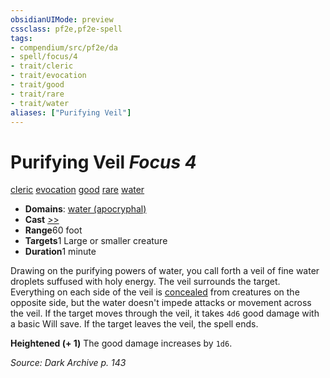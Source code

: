 ```yaml
---
obsidianUIMode: preview
cssclass: pf2e,pf2e-spell
tags:
- compendium/src/pf2e/da
- spell/focus/4
- trait/cleric
- trait/evocation
- trait/good
- trait/rare
- trait/water
aliases: ["Purifying Veil"]
---
```

# Purifying Veil *Focus 4*   
[cleric](rules/traits/cleric.md "Cleric Class Trait")  [evocation](rules/traits/evocation.md "Evocation School Trait")  [good](rules/traits/good.md "Good Alignment Trait")  [rare](rules/traits/rare.md "Rare Rarity Trait")  [water](rules/traits/water.md "Water Energy & Element Trait")  

- **Domains**: [water (apocryphal)](compendium/setting/domains.md#Water)
- **Cast** [>>](rules/core-rulebook/chapter-9-playing-the-game.md#Actions "Two-Action") 
- **Range**60 foot
- **Targets**1 Large or smaller creature
- **Duration**1 minute

Drawing on the purifying powers of water, you call forth a veil of fine water droplets suffused with holy energy. The veil surrounds the target. Everything on each side of the veil is [concealed](rules/conditions.md#Concealed) from creatures on the opposite side, but the water doesn't impede attacks or movement across the veil. If the target moves through the veil, it takes `4d6` good damage with a basic Will save. If the target leaves the veil, the spell ends.

**Heightened (+ 1)** The good damage increases by `1d6`.

*Source: Dark Archive p. 143*